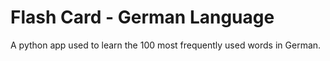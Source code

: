 # Flash Card - German Language
A python app used to learn the 100 most frequently used words in German. 
